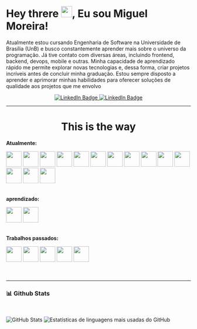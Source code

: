 <!--
**anderlim/anderlim** is a ✨ _special_ ✨ repository because its `README.md` (this file) appears on your GitHub profile.

Here are some ideas to get you started:

- 🔭 I’m currently working on ...
- 🌱 I’m currently learning ...
- 👯 I’m looking to collaborate on ...
- 🤔 I’m looking for help with ...
- 💬 Ask me about ...
- 📫 How to reach me: ...
- 😄 Pronouns: ...
- ⚡ Fun fact: ...
-->

<link rel="stylesheet" href="https://cdn.jsdelivr.net/gh/devicons/devicon@v2.15.1/devicon.min.css">

# Hey threre <img src="https://media.giphy.com/media/hvRJCLFzcasrR4ia7z/giphy.gif" width="30px"/>, Eu sou Miguel Moreira!

Atualmente estou cursando Engenharia de Software na Universidade de Brasília (UnB) e busco constantemente aprender mais sobre o universo da programação. Já tive contato com diversas áreas, incluindo frontend, backend, devops, mobile e outras. Minha capacidade de aprendizado rápido me permite explorar novas tecnologias e, dessa forma, criar projetos incríveis antes de concluir minha graduação. Estou sempre disposto a aprender e aprimorar minhas habilidades para oferecer soluções de qualidade aos projetos que me envolvo

<div align="center">
  <a href="https://www.linkedin.com/in/miguelmsoliveira/" target="_blank">
    <img src="https://img.shields.io/badge/LinkedIn-0077B5?style=for-the-badge&logo=linkedin&logoColor=white" alt="LinkedIn Badge">
  </a>
  <a href="https://www.instagram.com/ehomiguel/" target="_blank">
    <img src="https://img.shields.io/badge/Instagram-E4405F?style=for-the-badge&logo=instagram&logoColor=white" alt="LinkedIn Badge">
  </a>
</div>
  
---

<h1 align="center">This is the way</h1>

**Atualmente:**
<div>
  <img height ="42px" src="https://cdn.jsdelivr.net/gh/devicons/devicon/icons/javascript/javascript-original.svg" />
  <img height ="42px" src="https://cdn.jsdelivr.net/gh/devicons/devicon/icons/git/git-original.svg" />
  <img height ="42px" src="https://cdn.jsdelivr.net/gh/devicons/devicon/icons/bootstrap/bootstrap-original-wordmark.svg" />
  <img height ="42px" src="https://cdn.jsdelivr.net/gh/devicons/devicon/icons/html5/html5-original-wordmark.svg" />
  <img height ="42px" src="https://cdn.jsdelivr.net/gh/devicons/devicon/icons/vscode/vscode-original.svg" />
  <img height ="42px" src="https://cdn.jsdelivr.net/gh/devicons/devicon/icons/css3/css3-original-wordmark.svg" />
  <img height ="42px" src="https://cdn.jsdelivr.net/gh/devicons/devicon/icons/c/c-original.svg" />
  <img height ="42px" src="https://cdn.jsdelivr.net/gh/devicons/devicon/icons/figma/figma-original.svg" />
  <img height ="42px" src="https://cdn.jsdelivr.net/gh/devicons/devicon/icons/jquery/jquery-original.svg" />
  <img height ="42px" src="https://cdn.jsdelivr.net/gh/devicons/devicon/icons/nodejs/nodejs-original.svg" />
  <img height ="42px" src="https://cdn.jsdelivr.net/gh/devicons/devicon/icons/flutter/flutter-original.svg" />
  <img height ="42px" src="https://cdn.jsdelivr.net/gh/devicons/devicon/icons/xcode/xcode-original.svg" />
  <img height ="42px" src="https://cdn.jsdelivr.net/gh/devicons/devicon/icons/androidstudio/androidstudio-original.svg" />
  <img height ="42px" src="https://cdn.jsdelivr.net/gh/devicons/devicon/icons/dart/dart-original-wordmark.svg" />
  
  
</div>
<br>

**aprendizado:**

<div>
  <img height ="42px" src="https://cdn.jsdelivr.net/gh/devicons/devicon/icons/mysql/mysql-original-wordmark.svg" />
  <img height ="42px" src="https://cdn.jsdelivr.net/gh/devicons/devicon/icons/jest/jest-plain.svg" />
  
</div>
<br>

**Trabalhos passados:**

<div>
  <img height ="42px" src="https://cdn.jsdelivr.net/gh/devicons/devicon/icons/amazonwebservices/amazonwebservices-original-wordmark.svg" />
  <img height ="42px" src="https://cdn.jsdelivr.net/gh/devicons/devicon/icons/java/java-original.svg" />
  <img height ="42px" src="https://cdn.jsdelivr.net/gh/devicons/devicon/icons/mongodb/mongodb-original-wordmark.svg" />
  <img height ="42px" src="https://cdn.jsdelivr.net/gh/devicons/devicon/icons/python/python-original.svg" />
  <img height ="42px" src="https://cdn.jsdelivr.net/gh/devicons/devicon/icons/react/react-original-wordmark.svg" />
</div>
<br>
<br>
  
---


### 📊 Github Stats
<br>
  
  ![GitHub Stats](https://github-readme-stats.vercel.app/api?username=ehomiguel&count_private=true&show_icons=true&theme=dracula)
  ![Estatísticas de linguagens mais usadas do GitHub](https://github-readme-stats.vercel.app/api/top-langs/?username=ehomiguel&layout=compact&count_private=true&show_icons=true&theme=dracula&langs_count=16)
  

